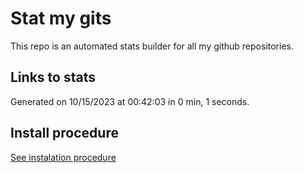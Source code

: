 # Stat my gits

This repo is an automated stats builder for all my github repositories.

## Links to stats


Generated on 10/15/2023 at 00:42:03 in 0 min, 1 seconds.

## Install procedure

[See instalation procedure](./src/install.md)
